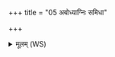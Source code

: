 +++
title = "05 अबोध्याग्निः समिधा"

+++
<details><summary>मूलम् (WS)</summary>

अबोध्याग्निः समिधा जनानां प्रति धेनुमिवायतीमुषासम् ।  
यह्वा इव प्र वयामुज्जिहानाः प्र भानवः सिस्रते नाकमच्छ ॥ ६ ॥
</details>
